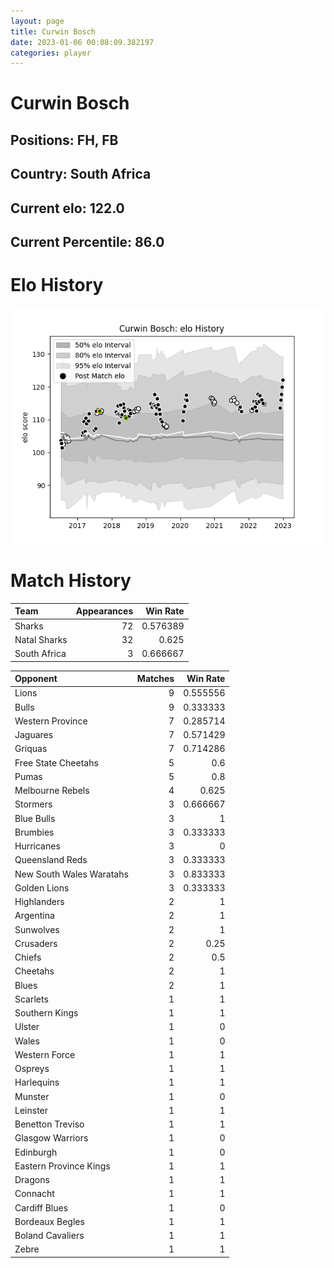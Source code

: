 ```yaml
---  
layout: page  
title: Curwin Bosch  
date: 2023-01-06 00:08:09.382197  
categories: player  
---
```

# Curwin Bosch

## Positions: FH, FB

## Country: South Africa

## Current elo: 122.0

## Current Percentile: 86.0

# Elo History


![elo history](history_CurwinBosch.png)
# Match History


| Team         |   Appearances |   Win Rate |
|:-------------|--------------:|-----------:|
| Sharks       |            72 |   0.576389 |
| Natal Sharks |            32 |   0.625    |
| South Africa |             3 |   0.666667 |

| Opponent                 |   Matches |   Win Rate |
|:-------------------------|----------:|-----------:|
| Lions                    |         9 |   0.555556 |
| Bulls                    |         9 |   0.333333 |
| Western Province         |         7 |   0.285714 |
| Jaguares                 |         7 |   0.571429 |
| Griquas                  |         7 |   0.714286 |
| Free State Cheetahs      |         5 |   0.6      |
| Pumas                    |         5 |   0.8      |
| Melbourne Rebels         |         4 |   0.625    |
| Stormers                 |         3 |   0.666667 |
| Blue Bulls               |         3 |   1        |
| Brumbies                 |         3 |   0.333333 |
| Hurricanes               |         3 |   0        |
| Queensland Reds          |         3 |   0.333333 |
| New South Wales Waratahs |         3 |   0.833333 |
| Golden Lions             |         3 |   0.333333 |
| Highlanders              |         2 |   1        |
| Argentina                |         2 |   1        |
| Sunwolves                |         2 |   1        |
| Crusaders                |         2 |   0.25     |
| Chiefs                   |         2 |   0.5      |
| Cheetahs                 |         2 |   1        |
| Blues                    |         2 |   1        |
| Scarlets                 |         1 |   1        |
| Southern Kings           |         1 |   1        |
| Ulster                   |         1 |   0        |
| Wales                    |         1 |   0        |
| Western Force            |         1 |   1        |
| Ospreys                  |         1 |   1        |
| Harlequins               |         1 |   1        |
| Munster                  |         1 |   0        |
| Leinster                 |         1 |   1        |
| Benetton Treviso         |         1 |   1        |
| Glasgow Warriors         |         1 |   0        |
| Edinburgh                |         1 |   0        |
| Eastern Province Kings   |         1 |   1        |
| Dragons                  |         1 |   1        |
| Connacht                 |         1 |   1        |
| Cardiff Blues            |         1 |   0        |
| Bordeaux Begles          |         1 |   1        |
| Boland Cavaliers         |         1 |   1        |
| Zebre                    |         1 |   1        |
